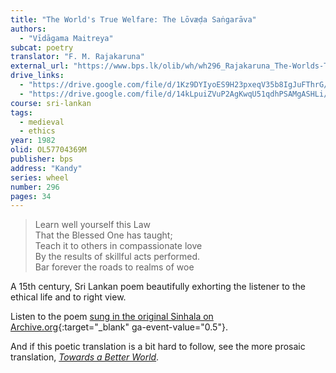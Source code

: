 ```yaml
---
title: "The World's True Welfare: The Lōvæḍa Saṅgarāva"
authors:
  - "Vīdāgama Maitreya"
subcat: poetry
translator: "F. M. Rajakaruna"
external_url: "https://www.bps.lk/olib/wh/wh296_Rajakaruna_The-Worlds-True-Welfare.html"
drive_links:
  - "https://drive.google.com/file/d/1Kz9DYIyoES9H23pxeqV35b8IgJuFThrG/view?usp=drive_link"
  - "https://drive.google.com/file/d/14kLpuiZVuP2AgKwqU51qdhPSAMgASHLi/view?usp=sharing"
course: sri-lankan
tags:
  - medieval
  - ethics
year: 1982
olid: OL57704369M
publisher: bps
address: "Kandy"
series: wheel
number: 296
pages: 34
---
```


> Learn well yourself this Law  
That the Blessed One has taught;  
Teach it to others in compassionate love  
By the results of skillful acts performed.  
Bar forever the roads to realms of woe

A 15th century, Sri Lankan poem beautifully exhorting the listener to the ethical life and to right view.

Listen to the poem [sung in the original Sinhala on Archive.org](https://archive.org/details/Lo-Weda-Sangarawa){:target="_blank" ga-event-value="0.5"}.

And if this poetic translation is a bit hard to follow, see the more prosaic translation, [*Towards a Better World*](/content/booklets/towards-a-better-world_nyanananda).

